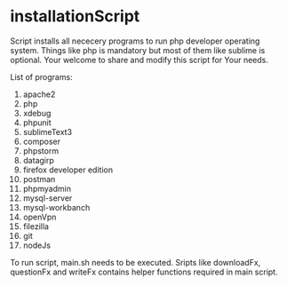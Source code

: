 # installationScript

Script installs all nececery programs to run php developer operating system.
Things like php is mandatory but most of them like sublime is optional.
Your welcome to share and modify this script for Your needs. 

List of programs:

1. apache2
2. php
3. xdebug
4. phpunit
5. sublimeText3
6. composer
7. phpstorm
8. datagirp
9. firefox developer edition
10. postman
11. phpmyadmin
12. mysql-server
13. mysql-workbanch
14. openVpn
15. filezilla
16. git
19. nodeJs

To run script, main.sh needs to be executed. Sripts like downloadFx, questionFx and writeFx contains helper functions required in main script.